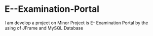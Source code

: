 # E--Examination-Portal
I am develop a project on Minor Project is E- Examination Portal  by the using of JFrame and MySQL Database
